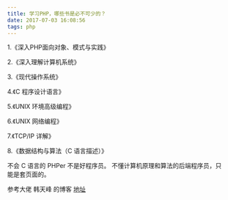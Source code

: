 ```yaml
---
title: 学习PHP，哪些书是必不可少的？
date: 2017-07-03 16:08:56
tags: php
---
```

1.《深入PHP面向对象、模式与实践》

2.《深入理解计算机系统》

3.《现代操作系统》

4.《C 程序设计语言》

5.《UNIX 环境高级编程》

6.《UNIX 网络编程》

7.《TCP/IP 详解》

8.《数据结构与算法（C 语言描述）》

不会 C 语言的 PHPer 不是好程序员。
不懂计算机原理和算法的后端程序员，只能是套页面的。

参考大佬 韩天峰 的博客 [地址](http://rango.swoole.com/archives/570)